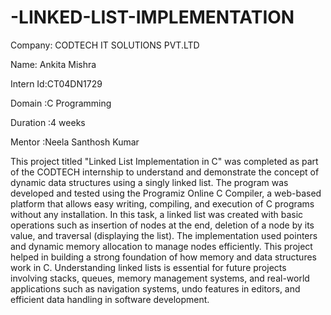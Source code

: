 # -LINKED-LIST-IMPLEMENTATION

Company: CODTECH IT SOLUTIONS PVT.LTD

Name: Ankita Mishra

Intern Id:CT04DN1729

Domain :C Programming

Duration :4 weeks

Mentor :Neela Santhosh Kumar

This project titled "Linked List Implementation in C" was completed as part of the CODTECH internship to understand and demonstrate the concept of dynamic data structures using a singly linked list. The program was developed and tested using the Programiz Online C Compiler, a web-based platform that allows easy writing, compiling, and execution of C programs without any installation. In this task, a linked list was created with basic operations such as insertion of nodes at the end, deletion of a node by its value, and traversal (displaying the list). The implementation used pointers and dynamic memory allocation to manage nodes efficiently. This project helped in building a strong foundation of how memory and data structures work in C. Understanding linked lists is essential for future projects involving stacks, queues, memory management systems, and real-world applications such as navigation systems, undo features in editors, and efficient data handling in software development.
